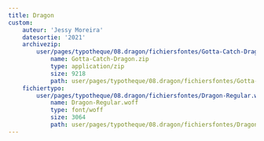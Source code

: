 ```yaml
---
title: Dragon
custom:
    auteur: 'Jessy Moreira'
    datesortie: '2021'
    archivezip:
        user/pages/typotheque/08.dragon/fichiersfontes/Gotta-Catch-Dragon.zip:
            name: Gotta-Catch-Dragon.zip
            type: application/zip
            size: 9218
            path: user/pages/typotheque/08.dragon/fichiersfontes/Gotta-Catch-Dragon.zip
    fichiertypo:
        user/pages/typotheque/08.dragon/fichiersfontes/Dragon-Regular.woff:
            name: Dragon-Regular.woff
            type: font/woff
            size: 3064
            path: user/pages/typotheque/08.dragon/fichiersfontes/Dragon-Regular.woff
---
```


